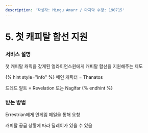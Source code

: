 ```yaml
---
description: '작성자: Mingu Amarr / 마지막 수정: 190715'
---
```


# 5. 첫 캐피탈 함선 지원

### 서비스 설명

첫 캐피탈 캐릭을 갖게된 얼라이언스원에게 캐피탈 함선을 지원해주는 제도

{% hint style="info" %}
메인 캐릭터 = Thanatos

드레드 알트 = Revelation 또는 Naglfar
{% endhint %}

### 받는 방법

Errestrian에게 인게임 메일을 통해 요청

캐피탈 공급 상황에 따라 딜레이가 있을 수 있음

